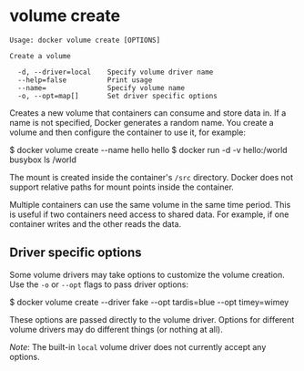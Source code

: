 <!--[metadata]>
+++
title = "volume create"
description = "The volume create command description and usage"
keywords = ["volume, create"]
[menu.main]
parent = "smn_cli"
+++
<![end-metadata]-->

# volume create

    Usage: docker volume create [OPTIONS]

    Create a volume

      -d, --driver=local    Specify volume driver name
      --help=false          Print usage
      --name=               Specify volume name
      -o, --opt=map[]       Set driver specific options

Creates a new volume that containers can consume and store data in. If a name is not specified, Docker generates a random name. You create a volume and then configure the container to use it, for example:

  $ docker volume create --name hello
  hello
  $ docker run -d -v hello:/world busybox ls /world

The mount is created inside the container's `/src` directory. Docker does not support relative paths for mount points inside the container.

Multiple containers can use the same volume in the same time period. This is useful if two containers need access to shared data. For example, if one container writes and the other reads the data.

## Driver specific options

Some volume drivers may take options to customize the volume creation. Use the `-o` or `--opt` flags to pass driver options:

  $ docker volume create --driver fake --opt tardis=blue --opt timey=wimey

These options are passed directly to the volume driver. Options for
different volume drivers may do different things (or nothing at all).

*Note*: The built-in `local` volume driver does not currently accept any options.

